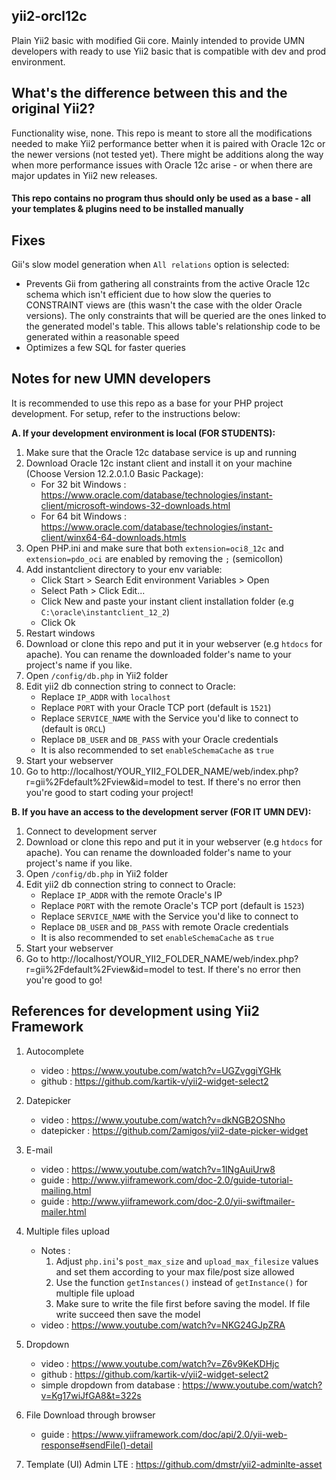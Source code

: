 ## yii2-orcl12c ##
Plain Yii2 basic with modified Gii core. Mainly intended to provide UMN developers with ready to use Yii2 basic that is compatible with dev and prod environment. 

## What's the difference between this and the original Yii2? ##
Functionality wise, none. This repo is meant to store all the modifications needed to make Yii2 performance better when it is paired with Oracle 12c or the newer versions (not tested yet). There might be additions along the way when more performance issues with Oracle 12c arise - or when there are major updates in Yii2 new releases.

#### This repo contains no program thus should only be used as a base - all your templates & plugins need to be installed manually ####

## Fixes ##
Gii's slow model generation when `All relations` option is selected:
  * Prevents Gii from gathering all constraints from the active Oracle 12c schema which isn't efficient due to how slow the queries to CONSTRAINT views are (this wasn't the case with the older Oracle versions). The only constraints that will be queried are the ones linked to the generated model's table. This allows table's relationship code to be generated within a reasonable speed
  * Optimizes a few SQL for faster queries

## Notes for new UMN developers ##
It is recommended to use this repo as a base for your PHP project development. For setup, refer to the instructions below:

**A. If your development environment is local (FOR STUDENTS):**
1. Make sure that the Oracle 12c database service is up and running
2. Download Oracle 12c instant client and install it on your machine (Choose Version 12.2.0.1.0 Basic Package): 
    * For 32 bit Windows : https://www.oracle.com/database/technologies/instant-client/microsoft-windows-32-downloads.html 
    * For 64 bit Windows : https://www.oracle.com/database/technologies/instant-client/winx64-64-downloads.htmls
3. Open PHP.ini and make sure that both `extension=oci8_12c` and `extension=pdo_oci` are enabled by removing the `;` (semicollon)
4. Add instantclient directory to your env variable:
    * Click Start > Search Edit environment Variables > Open
    * Select Path > Click Edit...
    * Click New and paste your instant client installation folder (e.g `C:\oracle\instantclient_12_2`)
    * Click Ok
5. Restart windows
6. Download or clone this repo and put it in your webserver (e.g `htdocs` for apache). You can rename the downloaded folder's name to your project's name if you like.
7. Open `/config/db.php` in Yii2 folder
8. Edit yii2 db connection string to connect to Oracle:
   * Replace `IP_ADDR` with `localhost`
   * Replace `PORT` with your Oracle TCP port (default is `1521`)
   * Replace `SERVICE_NAME` with the Service you'd like to connect to (default is `ORCL`)
   * Replace `DB_USER` and `DB_PASS` with your Oracle credentials
   * It is also recommended to set `enableSchemaCache` as `true`
9. Start your webserver
10. Go to http://localhost/YOUR_YII2_FOLDER_NAME/web/index.php?r=gii%2Fdefault%2Fview&id=model to test. If there's no error then you're good to start coding your project!
 
**B. If you have an access to the development server (FOR IT UMN DEV):**
1. Connect to development server
2. Download or clone this repo and put it in your webserver (e.g `htdocs` for apache). You can rename the downloaded folder's name to your project's name if you like.
3. Open `/config/db.php` in Yii2 folder
4. Edit yii2 db connection string to connect to Oracle:
   * Replace `IP_ADDR` with the remote Oracle's IP
   * Replace `PORT` with the remote Oracle's TCP port (default is `1523`)
   * Replace `SERVICE_NAME` with the Service you'd like to connect to
   * Replace `DB_USER` and `DB_PASS` with remote Oracle credentials
   * It is also recommended to set `enableSchemaCache` as `true`
5. Start your webserver
6. Go to http://localhost/YOUR_YII2_FOLDER_NAME/web/index.php?r=gii%2Fdefault%2Fview&id=model to test. If there's no error then you're good to go!

## References for development using Yii2 Framework ##
1. Autocomplete
   * video : https://www.youtube.com/watch?v=UGZvggiYGHk
   * github : https://github.com/kartik-v/yii2-widget-select2

2. Datepicker
   * video : https://www.youtube.com/watch?v=dkNGB2OSNho   
   * datepicker : https://github.com/2amigos/yii2-date-picker-widget

3. E-mail
   * video : https://www.youtube.com/watch?v=1INgAuiUrw8
   * guide : http://www.yiiframework.com/doc-2.0/guide-tutorial-mailing.html
   * guide : http://www.yiiframework.com/doc-2.0/yii-swiftmailer-mailer.html

3. Multiple files upload 
   * Notes :
      1. Adjust `php.ini`'s `post_max_size` and `upload_max_filesize` values and set them according to your max file/post size allowed
      2. Use the function `getInstances()` instead of `getInstance()` for multiple file upload
      3. Make sure to write the file first before saving the model. If file write succeed then save the model
   * video : https://www.youtube.com/watch?v=NKG24GJpZRA

4. Dropdown
   * video : https://www.youtube.com/watch?v=Z6v9KeKDHjc
   * github : https://github.com/kartik-v/yii2-widget-select2
   * simple dropdown from database  : https://www.youtube.com/watch?v=Kg17wiJfGA8&t=322s

5. File Download through browser
   * guide : https://www.yiiframework.com/doc/api/2.0/yii-web-response#sendFile()-detail 

6. Template (UI) Admin LTE : https://github.com/dmstr/yii2-adminlte-asset  

